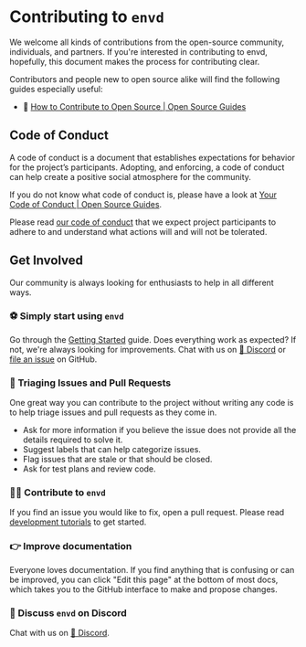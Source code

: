 # Contributing to `envd`

We welcome all kinds of contributions from the open-source community, individuals, and partners. If you're interested in contributing to envd, hopefully, this document makes the process for contributing clear.

Contributors and people new to open source alike will find the following guides especially useful:

- 👀 [How to Contribute to Open Source | Open Source Guides](https://opensource.guide/how-to-contribute/)

## Code of Conduct

A code of conduct is a document that establishes expectations for behavior for the project’s participants. Adopting, and enforcing, a code of conduct can help create a positive social atmosphere for the community.

If you do not know what code of conduct is, please have a look at [Your Code of Conduct | Open Source Guides](https://opensource.guide/code-of-conduct/).

Please read [our code of conduct](https://github.com/tensorchord/envd/blob/main/CODE_OF_CONDUCT.md) that we expect project participants to adhere to and understand what actions will and will not be tolerated.

## Get Involved

Our community is always looking for enthusiasts to help in all different ways.

### ⚽ Simply start using `envd`

Go through the [Getting Started](/guide/getting-started) guide. Does everything work as expected? If not, we're always looking for improvements. Chat with us on [💬 Discord](https://discord.gg/KqswhpVgdU) or [file an issue](https://github.com/tensorchord/envd/issues/new/choose) on GitHub.

### 🙋 Triaging Issues and Pull Requests

One great way you can contribute to the project without writing any code is to help triage issues and pull requests as they come in.

- Ask for more information if you believe the issue does not provide all the details required to solve it.
- Suggest labels that can help categorize issues.
- Flag issues that are stale or that should be closed.
- Ask for test plans and review code.

<!-- TODO: bot usage -->

### 👨‍💻 Contribute to `envd`

If you find an issue you would like to fix, open a pull request. Please read [development tutorials](/developers/development) to get started.

### 👉 Improve documentation

Everyone loves documentation. If you find anything that is confusing or can be improved, you can click "Edit this page" at the bottom of most docs, which takes you to the GitHub interface to make and propose changes.

### 💬 Discuss `envd` on Discord

Chat with us on [💬 Discord](https://discord.gg/KqswhpVgdU).
